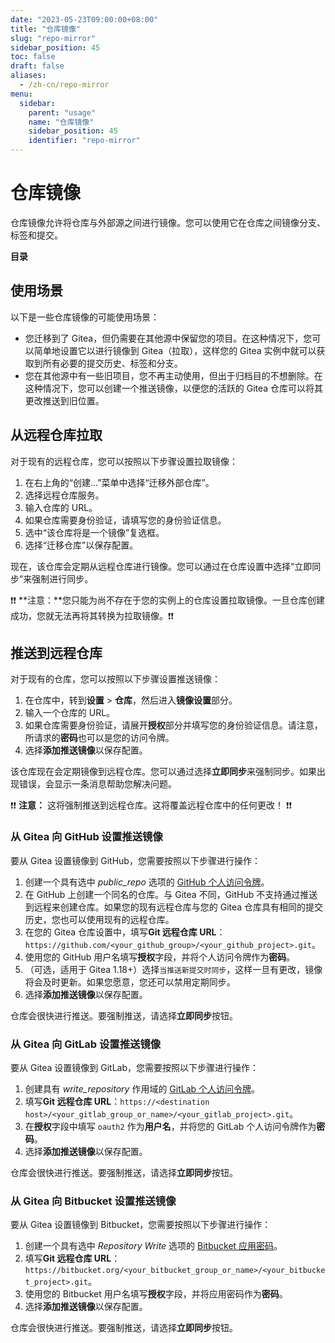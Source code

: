 ```yaml
---
date: "2023-05-23T09:00:00+08:00"
title: "仓库镜像"
slug: "repo-mirror"
sidebar_position: 45
toc: false
draft: false
aliases:
  - /zh-cn/repo-mirror
menu:
  sidebar:
    parent: "usage"
    name: "仓库镜像"
    sidebar_position: 45
    identifier: "repo-mirror"
---
```


# 仓库镜像

仓库镜像允许将仓库与外部源之间进行镜像。您可以使用它在仓库之间镜像分支、标签和提交。

**目录**

## 使用场景

以下是一些仓库镜像的可能使用场景：

- 您迁移到了 Gitea，但仍需要在其他源中保留您的项目。在这种情况下，您可以简单地设置它以进行镜像到 Gitea（拉取），这样您的 Gitea 实例中就可以获取到所有必要的提交历史、标签和分支。
- 您在其他源中有一些旧项目，您不再主动使用，但出于归档目的不想删除。在这种情况下，您可以创建一个推送镜像，以便您的活跃的 Gitea 仓库可以将其更改推送到旧位置。

## 从远程仓库拉取

对于现有的远程仓库，您可以按照以下步骤设置拉取镜像：

1. 在右上角的“创建...”菜单中选择“迁移外部仓库”。
2. 选择远程仓库服务。
3. 输入仓库的 URL。
4. 如果仓库需要身份验证，请填写您的身份验证信息。
5. 选中“该仓库将是一个镜像”复选框。
6. 选择“迁移仓库”以保存配置。

现在，该仓库会定期从远程仓库进行镜像。您可以通过在仓库设置中选择“立即同步”来强制进行同步。

:exclamation::exclamation: **注意：**您只能为尚不存在于您的实例上的仓库设置拉取镜像。一旦仓库创建成功，您就无法再将其转换为拉取镜像。:exclamation::exclamation:

## 推送到远程仓库

对于现有的仓库，您可以按照以下步骤设置推送镜像：

1. 在仓库中，转到**设置** > **仓库**，然后进入**镜像设置**部分。
2. 输入一个仓库的 URL。
3. 如果仓库需要身份验证，请展开**授权**部分并填写您的身份验证信息。请注意，所请求的**密码**也可以是您的访问令牌。
4. 选择**添加推送镜像**以保存配置。

该仓库现在会定期镜像到远程仓库。您可以通过选择**立即同步**来强制同步。如果出现错误，会显示一条消息帮助您解决问题。

:exclamation::exclamation: **注意：** 这将强制推送到远程仓库。这将覆盖远程仓库中的任何更改！ :exclamation::exclamation:

### 从 Gitea 向 GitHub 设置推送镜像

要从 Gitea 设置镜像到 GitHub，您需要按照以下步骤进行操作：

1. 创建一个具有选中 *public_repo* 选项的 [GitHub 个人访问令牌](https://docs.github.com/en/github/authenticating-to-github/creating-a-personal-access-token)。
2. 在 GitHub 上创建一个同名的仓库。与 Gitea 不同，GitHub 不支持通过推送到远程来创建仓库。如果您的现有远程仓库与您的 Gitea 仓库具有相同的提交历史，您也可以使用现有的远程仓库。
3. 在您的 Gitea 仓库设置中，填写**Git 远程仓库 URL**：`https://github.com/<your_github_group>/<your_github_project>.git`。
4. 使用您的 GitHub 用户名填写**授权**字段，并将个人访问令牌作为**密码**。
5. （可选，适用于 Gitea 1.18+）选择`当推送新提交时同步`，这样一旦有更改，镜像将会及时更新。如果您愿意，您还可以禁用定期同步。
6. 选择**添加推送镜像**以保存配置。

仓库会很快进行推送。要强制推送，请选择**立即同步**按钮。

### 从 Gitea 向 GitLab 设置推送镜像

要从 Gitea 设置镜像到 GitLab，您需要按照以下步骤进行操作：

1. 创建具有 *write_repository* 作用域的 [GitLab 个人访问令牌](https://docs.gitlab.com/ee/user/profile/personal_access_tokens.html)。
2. 填写**Git 远程仓库 URL**：`https://<destination host>/<your_gitlab_group_or_name>/<your_gitlab_project>.git`。
3. 在**授权**字段中填写 `oauth2` 作为**用户名**，并将您的 GitLab 个人访问令牌作为**密码**。
4. 选择**添加推送镜像**以保存配置。

仓库会很快进行推送。要强制推送，请选择**立即同步**按钮。

### 从 Gitea 向 Bitbucket 设置推送镜像

要从 Gitea 设置镜像到 Bitbucket，您需要按照以下步骤进行操作：

1. 创建一个具有选中 *Repository Write* 选项的 [Bitbucket 应用密码](https://support.atlassian.com/bitbucket-cloud/docs/app-passwords/)。
2. 填写**Git 远程仓库 URL**：`https://bitbucket.org/<your_bitbucket_group_or_name>/<your_bitbucket_project>.git`。
3. 使用您的 Bitbucket 用户名填写**授权**字段，并将应用密码作为**密码**。
4. 选择**添加推送镜像**以保存配置。

仓库会很快进行推送。要强制推送，请选择**立即同步**按钮。
